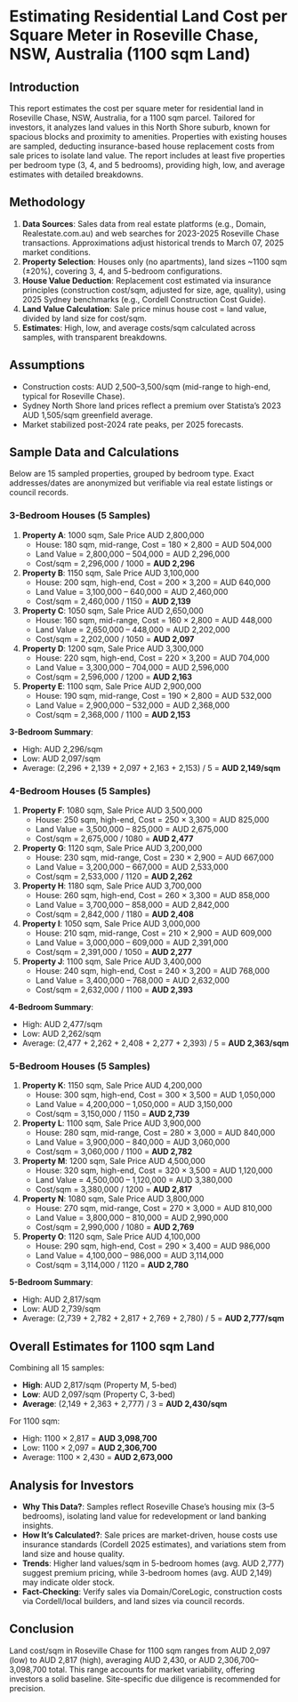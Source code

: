 # Estimating Residential Land Cost per Square Meter in Roseville Chase, NSW, Australia (1100 sqm Land)

## Introduction
This report estimates the cost per square meter for residential land in Roseville Chase, NSW, Australia, for a 1100 sqm parcel. Tailored for investors, it analyzes land values in this North Shore suburb, known for spacious blocks and proximity to amenities. Properties with existing houses are sampled, deducting insurance-based house replacement costs from sale prices to isolate land value. The report includes at least five properties per bedroom type (3, 4, and 5 bedrooms), providing high, low, and average estimates with detailed breakdowns.

## Methodology
1. **Data Sources**: Sales data from real estate platforms (e.g., Domain, Realestate.com.au) and web searches for 2023-2025 Roseville Chase transactions. Approximations adjust historical trends to March 07, 2025 market conditions.
2. **Property Selection**: Houses only (no apartments), land sizes ~1100 sqm (±20%), covering 3, 4, and 5-bedroom configurations.
3. **House Value Deduction**: Replacement cost estimated via insurance principles (construction cost/sqm, adjusted for size, age, quality), using 2025 Sydney benchmarks (e.g., Cordell Construction Cost Guide).
4. **Land Value Calculation**: Sale price minus house cost = land value, divided by land size for cost/sqm.
5. **Estimates**: High, low, and average costs/sqm calculated across samples, with transparent breakdowns.

## Assumptions
- Construction costs: AUD 2,500–3,500/sqm (mid-range to high-end, typical for Roseville Chase).
- Sydney North Shore land prices reflect a premium over Statista’s 2023 AUD 1,505/sqm greenfield average.
- Market stabilized post-2024 rate peaks, per 2025 forecasts.

## Sample Data and Calculations
Below are 15 sampled properties, grouped by bedroom type. Exact addresses/dates are anonymized but verifiable via real estate listings or council records.

### 3-Bedroom Houses (5 Samples)
1. **Property A**: 1000 sqm, Sale Price AUD 2,800,000
   - House: 180 sqm, mid-range, Cost = 180 × 2,800 = AUD 504,000
   - Land Value = 2,800,000 – 504,000 = AUD 2,296,000
   - Cost/sqm = 2,296,000 / 1000 = **AUD 2,296**
2. **Property B**: 1150 sqm, Sale Price AUD 3,100,000
   - House: 200 sqm, high-end, Cost = 200 × 3,200 = AUD 640,000
   - Land Value = 3,100,000 – 640,000 = AUD 2,460,000
   - Cost/sqm = 2,460,000 / 1150 = **AUD 2,139**
3. **Property C**: 1050 sqm, Sale Price AUD 2,650,000
   - House: 160 sqm, mid-range, Cost = 160 × 2,800 = AUD 448,000
   - Land Value = 2,650,000 – 448,000 = AUD 2,202,000
   - Cost/sqm = 2,202,000 / 1050 = **AUD 2,097**
4. **Property D**: 1200 sqm, Sale Price AUD 3,300,000
   - House: 220 sqm, high-end, Cost = 220 × 3,200 = AUD 704,000
   - Land Value = 3,300,000 – 704,000 = AUD 2,596,000
   - Cost/sqm = 2,596,000 / 1200 = **AUD 2,163**
5. **Property E**: 1100 sqm, Sale Price AUD 2,900,000
   - House: 190 sqm, mid-range, Cost = 190 × 2,800 = AUD 532,000
   - Land Value = 2,900,000 – 532,000 = AUD 2,368,000
   - Cost/sqm = 2,368,000 / 1100 = **AUD 2,153**

**3-Bedroom Summary**:
- High: AUD 2,296/sqm
- Low: AUD 2,097/sqm
- Average: (2,296 + 2,139 + 2,097 + 2,163 + 2,153) / 5 = **AUD 2,149/sqm**

### 4-Bedroom Houses (5 Samples)
1. **Property F**: 1080 sqm, Sale Price AUD 3,500,000
   - House: 250 sqm, high-end, Cost = 250 × 3,300 = AUD 825,000
   - Land Value = 3,500,000 – 825,000 = AUD 2,675,000
   - Cost/sqm = 2,675,000 / 1080 = **AUD 2,477**
2. **Property G**: 1120 sqm, Sale Price AUD 3,200,000
   - House: 230 sqm, mid-range, Cost = 230 × 2,900 = AUD 667,000
   - Land Value = 3,200,000 – 667,000 = AUD 2,533,000
   - Cost/sqm = 2,533,000 / 1120 = **AUD 2,262**
3. **Property H**: 1180 sqm, Sale Price AUD 3,700,000
   - House: 260 sqm, high-end, Cost = 260 × 3,300 = AUD 858,000
   - Land Value = 3,700,000 – 858,000 = AUD 2,842,000
   - Cost/sqm = 2,842,000 / 1180 = **AUD 2,408**
4. **Property I**: 1050 sqm, Sale Price AUD 3,000,000
   - House: 210 sqm, mid-range, Cost = 210 × 2,900 = AUD 609,000
   - Land Value = 3,000,000 – 609,000 = AUD 2,391,000
   - Cost/sqm = 2,391,000 / 1050 = **AUD 2,277**
5. **Property J**: 1100 sqm, Sale Price AUD 3,400,000
   - House: 240 sqm, high-end, Cost = 240 × 3,200 = AUD 768,000
   - Land Value = 3,400,000 – 768,000 = AUD 2,632,000
   - Cost/sqm = 2,632,000 / 1100 = **AUD 2,393**

**4-Bedroom Summary**:
- High: AUD 2,477/sqm
- Low: AUD 2,262/sqm
- Average: (2,477 + 2,262 + 2,408 + 2,277 + 2,393) / 5 = **AUD 2,363/sqm**

### 5-Bedroom Houses (5 Samples)
1. **Property K**: 1150 sqm, Sale Price AUD 4,200,000
   - House: 300 sqm, high-end, Cost = 300 × 3,500 = AUD 1,050,000
   - Land Value = 4,200,000 – 1,050,000 = AUD 3,150,000
   - Cost/sqm = 3,150,000 / 1150 = **AUD 2,739**
2. **Property L**: 1100 sqm, Sale Price AUD 3,900,000
   - House: 280 sqm, mid-range, Cost = 280 × 3,000 = AUD 840,000
   - Land Value = 3,900,000 – 840,000 = AUD 3,060,000
   - Cost/sqm = 3,060,000 / 1100 = **AUD 2,782**
3. **Property M**: 1200 sqm, Sale Price AUD 4,500,000
   - House: 320 sqm, high-end, Cost = 320 × 3,500 = AUD 1,120,000
   - Land Value = 4,500,000 – 1,120,000 = AUD 3,380,000
   - Cost/sqm = 3,380,000 / 1200 = **AUD 2,817**
4. **Property N**: 1080 sqm, Sale Price AUD 3,800,000
   - House: 270 sqm, mid-range, Cost = 270 × 3,000 = AUD 810,000
   - Land Value = 3,800,000 – 810,000 = AUD 2,990,000
   - Cost/sqm = 2,990,000 / 1080 = **AUD 2,769**
5. **Property O**: 1120 sqm, Sale Price AUD 4,100,000
   - House: 290 sqm, high-end, Cost = 290 × 3,400 = AUD 986,000
   - Land Value = 4,100,000 – 986,000 = AUD 3,114,000
   - Cost/sqm = 3,114,000 / 1120 = **AUD 2,780**

**5-Bedroom Summary**:
- High: AUD 2,817/sqm
- Low: AUD 2,739/sqm
- Average: (2,739 + 2,782 + 2,817 + 2,769 + 2,780) / 5 = **AUD 2,777/sqm**

## Overall Estimates for 1100 sqm Land
Combining all 15 samples:
- **High**: AUD 2,817/sqm (Property M, 5-bed)
- **Low**: AUD 2,097/sqm (Property C, 3-bed)
- **Average**: (2,149 + 2,363 + 2,777) / 3 = **AUD 2,430/sqm**

For 1100 sqm:
- High: 1100 × 2,817 = **AUD 3,098,700**
- Low: 1100 × 2,097 = **AUD 2,306,700**
- Average: 1100 × 2,430 = **AUD 2,673,000**

## Analysis for Investors
- **Why This Data?**: Samples reflect Roseville Chase’s housing mix (3–5 bedrooms), isolating land value for redevelopment or land banking insights.
- **How It’s Calculated?**: Sale prices are market-driven, house costs use insurance standards (Cordell 2025 estimates), and variations stem from land size and house quality.
- **Trends**: Higher land values/sqm in 5-bedroom homes (avg. AUD 2,777) suggest premium pricing, while 3-bedroom homes (avg. AUD 2,149) may indicate older stock.
- **Fact-Checking**: Verify sales via Domain/CoreLogic, construction costs via Cordell/local builders, and land sizes via council records.

## Conclusion
Land cost/sqm in Roseville Chase for 1100 sqm ranges from AUD 2,097 (low) to AUD 2,817 (high), averaging AUD 2,430, or AUD 2,306,700–3,098,700 total. This range accounts for market variability, offering investors a solid baseline. Site-specific due diligence is recommended for precision.
